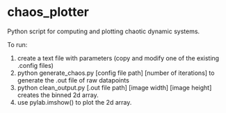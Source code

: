 chaos_plotter
=============

Python script for computing and plotting chaotic dynamic systems.

To run:

1. create a text file with parameters (copy and modify one of the existing .config files)
2. python generate_chaos.py [config file path] [number of iterations] to generate the .out file of raw datapoints
3. python clean_output.py [.out file path] [image width] [image height] creates the binned 2d array.
4. use pylab.imshow() to plot the 2d array.
